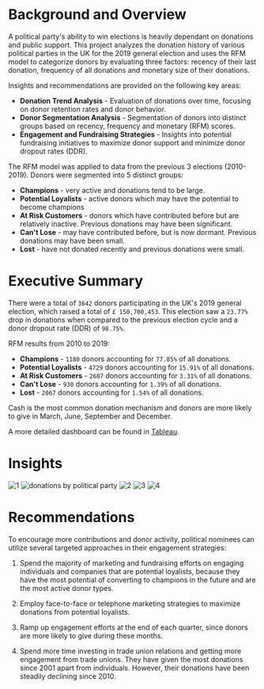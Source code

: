 # Background and Overview

A political party's ability to win elections is heavily dependant on donations and public support. This project analyzes the donation history of various political parties in the UK for the 2019 general election and uses the RFM model to categorize donors by evaluating three factors: recency of their last donation, frequency of all donations and monetary size of their donations. 

Insights and recommendations are provided on the following key areas:
- **Donation Trend Analysis** - Evaluation of donations over time, focusing on donor retention rates and donor behavior. 
- **Donor Segmentation Analysis** - Segmentation of donors into distinct groups based on recency, frequency and monetary (RFM) scores. 
- **Engagement and Fundraising Strategies** - Insights into potential fundraising initiatives to maximize donor support and minimize donor dropout rates (DDR).

The RFM model was applied to data from the previous 3 elections (2010-2019). Donors were segmented into 5 distinct groups:
- **Champions** - very active and donations tend to be large.
- **Potential Loyalists** - active donors which may have the potential to become champions
- **At Risk Customers** - donors which have contributed before but are relatively inactive. Previous donations may have been significant.
- **Can't Lose** - may have contributed before, but is now dormant. Previous donations may have been small.
- **Lost** - have not donated recently and previous donations were small.

# Executive Summary
 
 There were a total of `3642` donors participating in the UK's 2019 general election, which raised a total of `£ 150,700,453`. This election saw a `23.77%` drop in donations when compared to the previous election cycle and a donor dropout rate (DDR) of `98.75%`.

RFM results from 2010 to 2019:
- **Champions** - `1180` donors accounting for `77.85%` of all donations.
- **Potential Loyalists** - `4729` donors accounting for `15.91%` of all donations.
- **At Risk Customers** - `2607` donors accounting for `3.31%` of all donations.
- **Can't Lose** - `930` donors accounting for `1.39%` of all donations.
- **Lost** - `2067` donors accounting for `1.54%` of all donations.

Cash is the most common donation mechanism and donors are more likely to give in March, June, September and December. 

A more detailed dashboard can be found in [Tableau](https://public.tableau.com/views/RFMDashboard_17256472286970/2019DonorDashboard?:language=en-US&:sid=&:redirect=auth&:display_count=n&:origin=viz_share_link).

# Insights

![1](/Images/Screenshot%202024-10-03%20at%208.04.36%E2%80%AFPM.png)
![donations by political party](/Images/Screenshot%202024-10-06%20at%208.09.19%E2%80%AFPM.png)
![2](/Images/Screenshot%202024-10-03%20at%208.04.48%E2%80%AFPM.png)
![3](/Images/Screenshot%202024-10-03%20at%208.04.56%E2%80%AFPM.png)
![4](/Images/Screenshot%202024-10-06%20at%204.41.59%E2%80%AFPM.png)

# Recommendations

To encourage more contributions and donor activity, political nominees can utilize several targeted approaches in their engagement strategies:

1. Spend the majority of marketing and fundraising efforts on engaging individuals and companies that are potential loyalists, because they have the most potential of converting to champions in the future and are the most active donor types.  

2. Employ face-to-face or telephone marketing strategies to maximize donations from potential loyalists. 

3. Ramp up engagement efforts at the end of each quarter, since donors are more likely to give during these months. 

4. Spend more time investing in trade union relations and getting more engagement from trade unions. They have given the most donations since 2001 apart from individuals. However, their donations have been steadily declining since 2010.  



